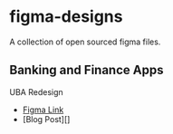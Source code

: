 # figma-designs
A collection of open sourced figma files.

## Banking and Finance Apps

UBA Redesign
- [Figma Link](https://www.figma.com/file/SmRCNsSefRF39anr4mGQxI8O/UBA-BANKING-APP-RE-DESIGN)
- [Blog Post][]
